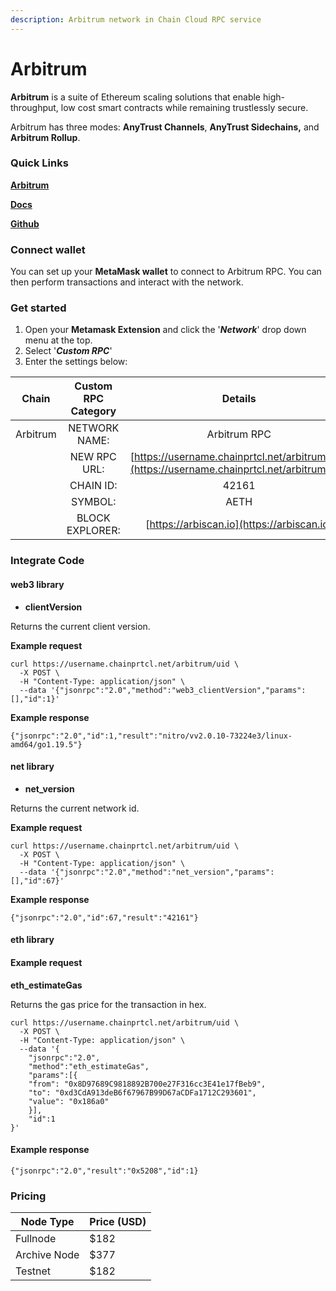 ```yaml
---
description: Arbitrum network in Chain Cloud RPC service
---
```


# Arbitrum

**Arbitrum** is a suite of Ethereum scaling solutions that enable high-throughput, low cost smart contracts while remaining trustlessly secure.

Arbitrum has three modes: **AnyTrust Channels**, **AnyTrust Sidechains,** and **Arbitrum Rollup**.

### **Quick Links**[​](https://docs.chain.com/docs/cloud/supported-chains/arbitrum/#quick-links) <a href="#quick-links" id="quick-links"></a>

[**Arbitrum**](https://arbitrum.io/) ​

[**Docs**](https://developer.offchainlabs.com/docs/frontend\_integration)**​**

[**Github**](https://github.com/OffchainLabs)

### Connect wallet[​](https://docs.chain.com/docs/cloud/supported-chains/arbitrum/#connect-wallet) <a href="#connect-wallet" id="connect-wallet"></a>

You can set up your **MetaMask wallet** to connect to Arbitrum RPC. You can then perform transactions and interact with the network.

### Get started[​](https://https://docs.chain.com/docs/cloud/supported-chains/arbitrum/#get-started) <a href="#get-started" id="get-started"></a>

1. Open your **Metamask Extension** and click the '_**Network**_' drop down menu at the top.
2. Select '_**Custom RPC**_'
3. Enter the settings below:

|  Chain   | Custom RPC Category |                                        Details                                         |
| :------: | :-----------------: | :------------------------------------------------------------------------------------: |
| Arbitrum |    NETWORK NAME:    |                                      Arbitrum RPC                                      |
|          |    NEW RPC URL:     | [https://username.chainprtcl.net/arbitrum/uid](https://username.chainprtcl.net/arbitrum/uid) |
|          |      CHAIN ID:      |                                         42161                                          |
|          |       SYMBOL:       |                                          AETH                                          |
|          |   BLOCK EXPLORER:   |                       [https://arbiscan.io](https://arbiscan.io)                       |

### Integrate Code[​](https://docs.chain.com/docs/cloud/supported-chains/arbitrum/#gnosis-1) <a href="#gnosis-1" id="gnosis-1"></a>

#### web3 library[​](https://docs.chain.com/docs/cloud/supported-chains/arbitrum/#web3-library) <a href="#web3-library" id="web3-library"></a>

* **clientVersion**

Returns the current client version.

**Example request**[**​**](https://docs.chain.com/docs/cloud/supported-chains/arbitrum/#example-request)

```
curl https://username.chainprtcl.net/arbitrum/uid \
  -X POST \
  -H "Content-Type: application/json" \
  --data '{"jsonrpc":"2.0","method":"web3_clientVersion","params":[],"id":1}'
```

**Example response**[**​**](https://docs.chain.com/docs/cloud/supported-chains/arbitrum/#example-response)

```
{"jsonrpc":"2.0","id":1,"result":"nitro/vv2.0.10-73224e3/linux-amd64/go1.19.5"}
```

#### net library[​](https://docs.chain.com/docs/cloud/supported-chains/arbitrum/#net-library) <a href="#net-library" id="net-library"></a>

* **net\_version**

Returns the current network id.

**Example request**[**​**](https://docs.chain.com/docs/cloud/supported-chains/arbitrum/#example-request-1)

```
curl https://username.chainprtcl.net/arbitrum/uid \
  -X POST \
  -H "Content-Type: application/json" \
  --data '{"jsonrpc":"2.0","method":"net_version","params":[],"id":67}'
```

**Example response**[**​**](https://docs.chain.com/docs/cloud/supported-chains/arbitrum/#example-response-1)

```
{"jsonrpc":"2.0","id":67,"result":"42161"}
```

#### eth library[​](https://docs.chain.com/docs/cloud/supported-chains/arbitrum/#eth-library) <a href="#eth-library" id="eth-library"></a>

#### Example request[​](https://docs.chain.com/docs/cloud/supported-chains/arbitrum/#example-request-2) <a href="#example-request-2" id="example-request-2"></a>

**eth\_estimateGas**

Returns the gas price for the transaction in hex.

```
curl https://username.chainprtcl.net/arbitrum/uid \
  -X POST \
  -H "Content-Type: application/json" \
  --data '{
    "jsonrpc":"2.0",
    "method":"eth_estimateGas",
    "params":[{
    "from": "0x8D97689C9818892B700e27F316cc3E41e17fBeb9",
    "to": "0xd3CdA913deB6f67967B99D67aCDFa1712C293601",
    "value": "0x186a0"
    }],
    "id":1
}'
```

#### Example response[​](https://docs.chain.com/docs/cloud/supported-chains/arbitrum/#example-response-2) <a href="#example-response-2" id="example-response-2"></a>

```
{"jsonrpc":"2.0","result":"0x5208","id":1}
```

### Pricing[​](https://docs.chain.com/docs/cloud/supported-chains/arbitrum/#pricing) <a href="#pricing" id="pricing"></a>

| Node Type             | Price (USD)          |
| --------------------- | ---------------------|
| Fullnode              | $182                 |
| Archive Node          | $377                 |
| Testnet               | $182                 |